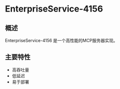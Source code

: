 # EnterpriseService-4156

## 概述

EnterpriseService-4156 是一个高性能的MCP服务器实现。

## 主要特性

- 高吞吐量
- 低延迟
- 易于部署
